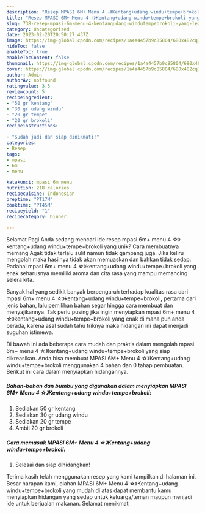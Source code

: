 ```yaml
---
description: "Resep MPASI 6M+ Menu 4 ☆》Kentang+udang windu+tempe+brokoli yang Lezat, Lezat"
title: "Resep MPASI 6M+ Menu 4 ☆》Kentang+udang windu+tempe+brokoli yang Lezat, Lezat"
slug: 738-resep-mpasi-6m-menu-4-kentangudang-windutempebrokoli-yang-lezat-lezat
category: Uncategorized
date: 2023-02-20T20:50:27.437Z
image: https://img-global.cpcdn.com/recipes/1a4a4457b9c85804/680x482cq70/mpasi-6m-menu-4-kentangudang-windutempebrokoli-foto-resep-utama.jpg
hideToc: false
enableToc: true
enableTocContent: false
thumbnail: https://img-global.cpcdn.com/recipes/1a4a4457b9c85804/680x482cq70/mpasi-6m-menu-4-kentangudang-windutempebrokoli-foto-resep-utama.jpg
cover: https://img-global.cpcdn.com/recipes/1a4a4457b9c85804/680x482cq70/mpasi-6m-menu-4-kentangudang-windutempebrokoli-foto-resep-utama.jpg
author: Admin
authorAv: notfound
ratingvalue: 3.5
reviewcount: 5
recipeingredient:
- "50 gr kentang"
- "30 gr udang windu"
- "20 gr tempe"
- "20 gr brokoli"
recipeinstructions:

- "Sudah jadi dan siap dinikmati!"
categories:
- Resep
tags:
- mpasi
- 6m
- menu

katakunci: mpasi 6m menu 
nutrition: 218 calories
recipecuisine: Indonesian
preptime: "PT17M"
cooktime: "PT45M"
recipeyield: "1"
recipecategory: Dinner

---
```



Selamat Pagi Anda sedang mencari ide resep mpasi 6m+ menu 4 ☆》kentang+udang windu+tempe+brokoli yang unik? Cara membuatnya memang Agak tidak terlalu sulit namun tidak gampang juga. Jika keliru mengolah maka hasilnya tidak akan memuaskan dan bahkan tidak sedap. Padahal mpasi 6m+ menu 4 ☆》kentang+udang windu+tempe+brokoli yang enak seharusnya memiliki aroma dan cita rasa yang mampu memancing selera kita.




Banyak hal yang sedikit banyak berpengaruh terhadap kualitas rasa dari mpasi 6m+ menu 4 ☆》kentang+udang windu+tempe+brokoli, pertama dari jenis bahan, lalu pemilihan bahan segar hingga cara membuat dan menyajikannya. Tak perlu pusing jika ingin menyiapkan mpasi 6m+ menu 4 ☆》kentang+udang windu+tempe+brokoli yang enak di mana pun anda berada, karena asal sudah tahu triknya maka hidangan ini dapat menjadi suguhan istimewa.


Di bawah ini ada beberapa cara mudah dan praktis dalam mengolah mpasi 6m+ menu 4 ☆》kentang+udang windu+tempe+brokoli yang siap dikreasikan. Anda bisa membuat MPASI 6M+ Menu 4 ☆》Kentang+udang windu+tempe+brokoli menggunakan 4 bahan dan 0 tahap pembuatan. Berikut ini cara dalam menyiapkan hidangannya.

<!--inarticleads1-->

##### Bahan-bahan dan bumbu yang digunakan dalam menyiapkan MPASI 6M+ Menu 4 ☆》Kentang+udang windu+tempe+brokoli:

1. Sediakan 50 gr kentang
1. Sediakan 30 gr udang windu
1. Sediakan 20 gr tempe
1. Ambil 20 gr brokoli




<!--inarticleads2-->

##### Cara memasak MPASI 6M+ Menu 4 ☆》Kentang+udang windu+tempe+brokoli:


1. Selesai dan siap dihidangkan!



Terima kasih telah menggunakan resep yang kami tampilkan di halaman ini. Besar harapan kami, olahan MPASI 6M+ Menu 4 ☆》Kentang+udang windu+tempe+brokoli yang mudah di atas dapat membantu kamu menyiapkan hidangan yang sedap untuk keluarga/teman maupun menjadi ide untuk berjualan makanan. Selamat menikmati
